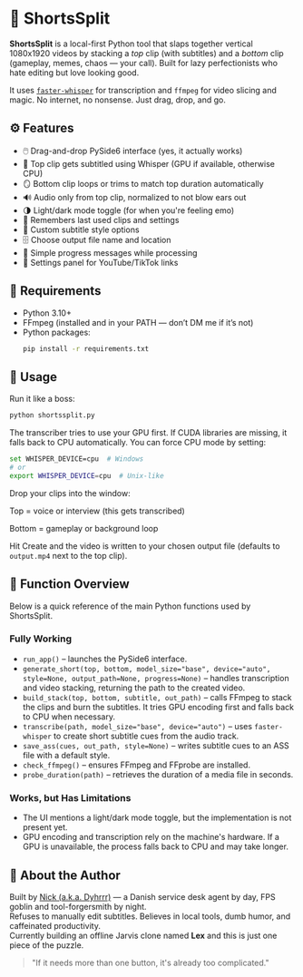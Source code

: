 # 🐢 ShortsSplit

**ShortsSplit** is a local-first Python tool that slaps together vertical 1080x1920 videos by stacking a *top* clip (with subtitles) and a *bottom* clip (gameplay, memes, chaos — your call). Built for lazy perfectionists who hate editing but love looking good.

It uses [`faster-whisper`](https://github.com/guillaumekln/faster-whisper) for transcription and `ffmpeg` for video slicing and magic. No internet, no nonsense. Just drag, drop, and go.

## ⚙️ Features
- 🖱️ Drag-and-drop PySide6 interface (yes, it actually works)
- 🧠 Top clip gets subtitled using Whisper (GPU if available, otherwise CPU)
- 🪞 Bottom clip loops or trims to match top duration automatically
- 🔊 Audio only from top clip, normalized to not blow ears out
- 🌗 Light/dark mode toggle (for when you're feeling emo)
- 💾 Remembers last used clips and settings
- 🎨 Custom subtitle style options
- 🗄️ Choose output file name and location
- 📣 Simple progress messages while processing
- 🔗 Settings panel for YouTube/TikTok links

## 🧪 Requirements
- Python 3.10+
- FFmpeg (installed and in your PATH — don’t DM me if it’s not)
- Python packages:
  ```bash
  pip install -r requirements.txt
  ```

## 🚀 Usage
Run it like a boss:

```bash
python shortssplit.py
```

The transcriber tries to use your GPU first. If CUDA libraries are missing, it
falls back to CPU automatically. You can force CPU mode by setting:

```bash
set WHISPER_DEVICE=cpu  # Windows
# or
export WHISPER_DEVICE=cpu  # Unix-like
```

Drop your clips into the window:

Top = voice or interview (this gets transcribed)

Bottom = gameplay or background loop

Hit Create and the video is written to your chosen output file (defaults to
`output.mp4` next to the top clip).

## 📑 Function Overview

Below is a quick reference of the main Python functions used by ShortsSplit.

### Fully Working

- `run_app()` – launches the PySide6 interface.
- `generate_short(top, bottom, model_size="base", device="auto", style=None, output_path=None, progress=None)` – handles transcription and video stacking, returning the path to the created video.
- `build_stack(top, bottom, subtitle, out_path)` – calls FFmpeg to stack the clips and burn the subtitles. It tries GPU encoding first and falls back to CPU when necessary.
- `transcribe(path, model_size="base", device="auto")` – uses `faster-whisper` to create short subtitle cues from the audio track.
- `save_ass(cues, out_path, style=None)` – writes subtitle cues to an ASS file with a default style.
- `check_ffmpeg()` – ensures FFmpeg and FFprobe are installed.
- `probe_duration(path)` – retrieves the duration of a media file in seconds.

### Works, but Has Limitations

- The UI mentions a light/dark mode toggle, but the implementation is not present yet.
- GPU encoding and transcription rely on the machine's hardware. If a GPU is unavailable, the process falls back to CPU and may take longer.

## 👤 About the Author

Built by [Nick (a.k.a. Dyhrrr)](https://twitch.tv/dyhrrr) — a Danish service desk agent by day, FPS goblin and tool-forgersmith by night.  
Refuses to manually edit subtitles. Believes in local tools, dumb humor, and caffeinated productivity.  
Currently building an offline Jarvis clone named **Lex** and this is just one piece of the puzzle.

> "If it needs more than one button, it's already too complicated."
